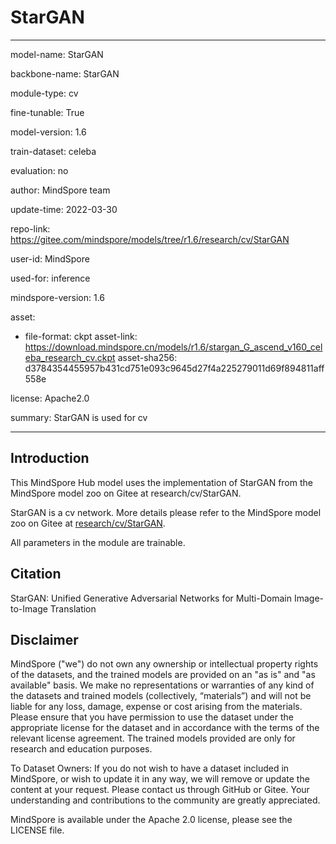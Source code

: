 # StarGAN

---

model-name: StarGAN

backbone-name: StarGAN

module-type: cv

fine-tunable: True

model-version: 1.6

train-dataset: celeba

evaluation: no

author: MindSpore team

update-time: 2022-03-30

repo-link: <https://gitee.com/mindspore/models/tree/r1.6/research/cv/StarGAN>

user-id: MindSpore

used-for: inference

mindspore-version: 1.6

asset:

-
    file-format: ckpt
    asset-link: <https://download.mindspore.cn/models/r1.6/stargan_G_ascend_v160_celeba_research_cv.ckpt>
    asset-sha256: d3784354455957b431cd751e093c9645d27f4a225279011d69f894811aff558e

license: Apache2.0

summary: StarGAN is used for cv

---

## Introduction

This MindSpore Hub model uses the implementation of StarGAN from the MindSpore model zoo on Gitee at research/cv/StarGAN.

StarGAN is a cv network. More details please refer to the MindSpore model zoo on Gitee at [research/cv/StarGAN](https://gitee.com/mindspore/models/blob/r1.6/research/cv/StarGAN/README.md).

All parameters in the module are trainable.

## Citation

StarGAN: Unified Generative Adversarial Networks for Multi-Domain Image-to-Image Translation

## Disclaimer

MindSpore ("we") do not own any ownership or intellectual property rights of the datasets, and the trained models are provided on an "as is" and "as available" basis. We make no representations or warranties of any kind of the datasets and trained models (collectively, “materials”) and will not be liable for any loss, damage, expense or cost arising from the materials. Please ensure that you have permission to use the dataset under the appropriate license for the dataset and in accordance with the terms of the relevant license agreement. The trained models provided are only for research and education purposes.

To Dataset Owners: If you do not wish to have a dataset included in MindSpore, or wish to update it in any way, we will remove or update the content at your request. Please contact us through GitHub or Gitee. Your understanding and contributions to the community are greatly appreciated.

MindSpore is available under the Apache 2.0 license, please see the LICENSE file.
